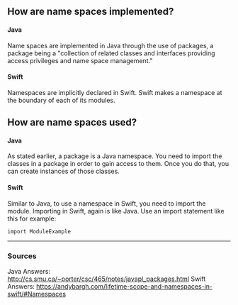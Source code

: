 ## How are name spaces implemented?
#### Java
Name spaces are implemented in Java through the use of packages, a package being a "collection of related classes and interfaces providing access privileges and name space management."
#### Swift
Namespaces are implicitly declared in Swift. Swift makes a namespace at the boundary of each of its modules.

## How are name spaces used?
#### Java
As stated earlier, a package is a Java namespace. You need to import the classes in a package in order to gain access to them. Once you do that, you can create instances of those classes.
#### Swift
Similar to Java, to use a namespace in Swift, you need to import the module. Importing in Swift, again is like Java. Use an import statement like this for example:
 ```
 import ModuleExample
 ```

----

### Sources
Java Answers: http://cs.smu.ca/~porter/csc/465/notes/javapl_packages.html
Swift Answers: https://andybargh.com/lifetime-scope-and-namespaces-in-swift/#Namespaces
